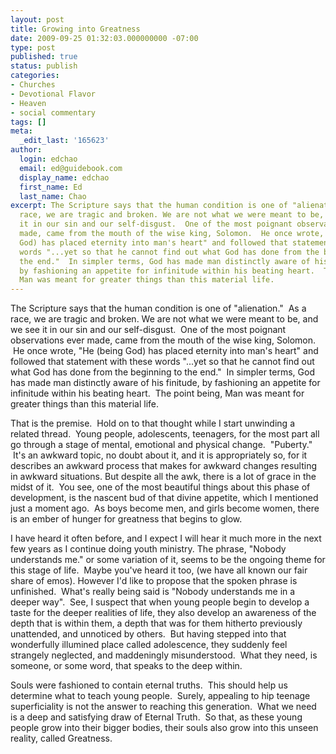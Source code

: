 ```yaml
---
layout: post
title: Growing into Greatness
date: 2009-09-25 01:32:03.000000000 -07:00
type: post
published: true
status: publish
categories:
- Churches
- Devotional Flavor
- Heaven
- social commentary
tags: []
meta:
  _edit_last: '165623'
author:
  login: edchao
  email: ed@guidebook.com
  display_name: edchao
  first_name: Ed
  last_name: Chao
excerpt: The Scripture says that the human condition is one of "alienation."  As a
  race, we are tragic and broken. We are not what we were meant to be, and we see
  it in our sin and our self-disgust.  One of the most poignant observations ever
  made, came from the mouth of the wise king, Solomon.  He once wrote, "He (being
  God) has placed eternity into man's heart" and followed that statement with these
  words "...yet so that he cannot find out what God has done from the beginning to
  the end."  In simpler terms, God has made man distinctly aware of his finitude,
  by fashioning an appetite for infinitude within his beating heart.  The point being,
  Man was meant for greater things than this material life.
---
```

<p>The Scripture says that the human condition is one of "alienation."  As a race, we are tragic and broken. We are not what we were meant to be, and we see it in our sin and our self-disgust.  One of the most poignant observations ever made, came from the mouth of the wise king, Solomon.  He once wrote, "He (being God) has placed eternity into man's heart" and followed that statement with these words "...yet so that he cannot find out what God has done from the beginning to the end."  In simpler terms, God has made man distinctly aware of his finitude, by fashioning an appetite for infinitude within his beating heart.  The point being, Man was meant for greater things than this material life.<!--more--></p>
<p>That is the premise.  Hold on to that thought while I start unwinding a related thread.  Young people, adolescents, teenagers, for the most part all go through a stage of mental, emotional and physical change.  "Puberty."  It's an awkward topic, no doubt about it, and it is appropriately so, for it describes an awkward process that makes for awkward changes resulting in awkward situations. But despite all the awk, there is a lot of grace in the midst of it.  You see, one of the most beautiful things about this phase of development, is the nascent bud of that divine appetite, which I mentioned just a moment ago.  As boys become men, and girls become women, there is an ember of hunger for greatness that begins to glow.</p>
<p>I have heard it often before, and I expect I will hear it much more in the next few years as I continue doing youth ministry. The phrase, "Nobody understands me." or some variation of it, seems to be the ongoing theme for this stage of life.  Maybe you've heard it too, (we have all known our fair share of emos). However I'd like to propose that the spoken phrase is unfinished.  What's really being said is "Nobody understands me in a deeper way".  See, I suspect that when young people begin to develop a taste for the deeper realities of life, they also develop an awareness of the depth that is within them, a depth that was for them hitherto previously unattended, and unnoticed by others.  But having stepped into that wonderfully illumined place called adolescence, they suddenly feel strangely neglected, and maddeningly misunderstood.  What they need, is someone, or some word, that speaks to the deep within.</p>
<p>Souls were fashioned to contain eternal truths.  This should help us determine what to teach young people.  Surely, appealing to hip teenage superficiality is not the answer to reaching this generation.  What we need is a deep and satisfying draw of Eternal Truth.  So that, as these young people grow into their bigger bodies, their souls also grow into this unseen reality, called Greatness.</p>
